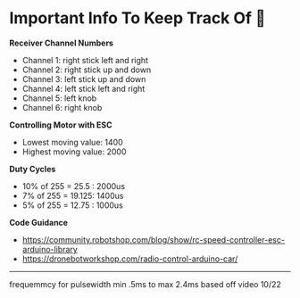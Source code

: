 # Important Info To Keep Track Of :star2:

**Receiver Channel Numbers**
* Channel 1: right stick left and right
* Channel 2: right stick up and down
* Channel 3: left stick up and down
* Channel 4: left stick left and right
* Channel 5: left knob
* Channel 6: right knob

**Controlling Motor with ESC**
* Lowest moving value: 1400
* Highest moving value: 2000

**Duty Cycles**
* 10% of 255 = 25.5 : 2000us
* 7% of 255 = 19.125: 1400us
* 5% of 255 = 12.75 : 1000us


**Code Guidance**
* https://community.robotshop.com/blog/show/rc-speed-controller-esc-arduino-library
* https://dronebotworkshop.com/radio-control-arduino-car/

---

frequemmcy for pulsewidth 
min .5ms to max 2.4ms based off video  10/22
